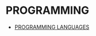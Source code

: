 # PROGRAMMING

- [PROGRAMMING LANGUAGES](../../../LEVEL-4/SCIENCE/COMPUTER-SCIENCE/PROGRAMMING/PROGRAMMING-LANGUAGES.md)